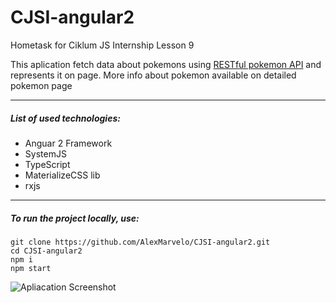 # CJSI-angular2
Hometask for Ciklum JS Internship Lesson 9

This aplication fetch data about pokemons using [RESTful pokemon API](http://pokeapi.co/) and represents it on page. More info about pokemon available on detailed pokemon page

---

##### List of used technologies:
- Anguar 2 Framework
- SystemJS
- TypeScript
- MaterializeCSS lib
- rxjs

---

##### To run the project locally, use:
```
git clone https://github.com/AlexMarvelo/CJSI-angular2.git
cd CJSI-angular2
npm i
npm start
```

![Apliacation Screenshot](http://heyalex.xyz/static/img/screenshot-angular2.png)
